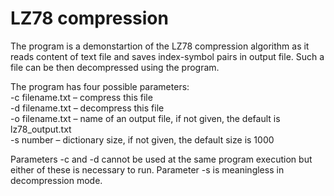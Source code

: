# LZ78 compression

The program is a demonstartion of the LZ78 compression algorithm as it reads content of text file and saves index-symbol pairs in output file. Such a file can be then decompressed using the program.

The program has four possible parameters:<br>
 -c filename.txt – compress this file<br>
 -d filename.txt – decompress this file<br>
 -o filename.txt – name of an output file, if not given, the default is lz78_output.txt<br>
 -s number – dictionary size, if not given, the default size is 1000
  
Parameters -c and -d cannot be used at the same program execution but either of these is necessary to run. Parameter -s is meaningless in decompression mode.
